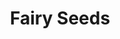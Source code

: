---
templateKey: blog-post
featuredpost: false
featuredimage: /assets/Fairy_Seeds.png
title: Fairy Seeds
description: Seed
testfield: 850
---